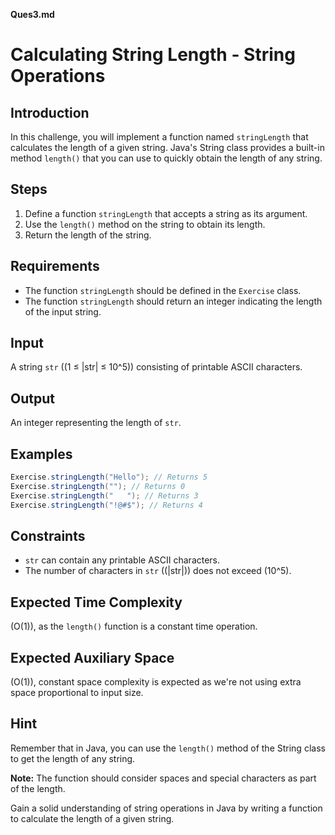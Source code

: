 **Ques3.md**

# Calculating String Length - String Operations

## Introduction

In this challenge, you will implement a function named `stringLength` that calculates the length of a given string. Java's String class provides a built-in method `length()` that you can use to quickly obtain the length of any string.

## Steps

1. Define a function `stringLength` that accepts a string as its argument.
2. Use the `length()` method on the string to obtain its length.
3. Return the length of the string.

## Requirements

- The function `stringLength` should be defined in the `Exercise` class.
- The function `stringLength` should return an integer indicating the length of the input string.

## Input

A string `str` (\(1 ≤ |str| ≤ 10^5\)) consisting of printable ASCII characters.

## Output

An integer representing the length of `str`.

## Examples

```java
Exercise.stringLength("Hello"); // Returns 5
Exercise.stringLength(""); // Returns 0
Exercise.stringLength("   "); // Returns 3
Exercise.stringLength("!@#$"); // Returns 4
```

## Constraints

- `str` can contain any printable ASCII characters.
- The number of characters in `str` (\(|str|\)) does not exceed \(10^5\).

## Expected Time Complexity

\(O(1)\), as the `length()` function is a constant time operation.

## Expected Auxiliary Space

\(O(1)\), constant space complexity is expected as we're not using extra space proportional to input size.

## Hint

Remember that in Java, you can use the `length()` method of the String class to get the length of any string.

**Note:** The function should consider spaces and special characters as part of the length.

Gain a solid understanding of string operations in Java by writing a function to calculate the length of a given string.
